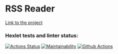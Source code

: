 # RSS Reader

[Link to the project](https://frontend-project-11-vadims-projects-1c8ef32f.vercel.app/)

### Hexlet tests and linter status:
[![Actions Status](https://github.com/bril95/frontend-project-11/actions/workflows/hexlet-check.yml/badge.svg)](https://github.com/bril95/frontend-project-11/actions)
[![Maintainability](https://api.codeclimate.com/v1/badges/3fa2e5d387d5167bae8c/maintainability)](https://codeclimate.com/github/bril95/frontend-project-11/maintainability)
[![Github Actions](https://github.com/bril95/frontend-project-11/actions/workflows/steps.yml/badge.svg)]()